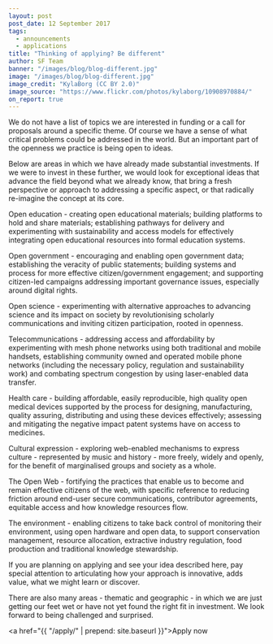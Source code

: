```yaml
---
layout: post
post_date: 12 September 2017
tags:
  - announcements
  - applications
title: "Thinking of applying? Be different"
author: SF Team
banner: "/images/blog/blog-different.jpg"
image: "/images/blog/blog-different.jpg"
image_credit: "KylaBorg (CC BY 2.0)"
image_source: "https://www.flickr.com/photos/kylaborg/10908970884/"
on_report: true
---
```


We do not have a list of topics we are interested in funding or a call for proposals around a specific theme. Of course we have a sense of what critical problems could be addressed in the world. But an important part of the openness we practice is being open to ideas. 

Below are areas in which we have already made substantial investments. If we were to invest in these further, we would look for exceptional ideas that advance the field beyond what we already know, that bring a fresh perspective or approach to addressing a specific aspect, or that radically re-imagine the concept at its core. 

Open education - creating open educational materials; building platforms to hold and share materials; establishing pathways for delivery and experimenting with sustainability and access models for effectively integrating open educational resources into formal education systems.

Open government - encouraging and enabling open government data; establishing the veracity of public statements; building systems and process for more effective citizen/government engagement; and supporting citizen-led campaigns addressing important governance issues, especially around digital rights.

Open science - experimenting with alternative approaches to advancing science and its impact on society by revolutionising scholarly communications and inviting citizen participation, rooted in openness.

Telecommunications - addressing access and affordability by experimenting with mesh phone networks using both traditional and mobile handsets, establishing community owned and operated mobile phone networks (including the necessary policy, regulation and sustainability work) and combating spectrum congestion by using laser-enabled data transfer. 

Health care - building affordable, easily reproducible, high quality open medical devices supported by the process for designing, manufacturing, quality assuring, distributing and using these devices effectively; assessing and mitigating the negative impact patent systems have on access to medicines.

Cultural expression - exploring web-enabled mechanisms to express culture - represented by music and history - more freely, widely and openly, for the benefit of marginalised groups and society as a whole.

The Open Web -  fortifying the practices that enable us to become and remain effective citizens of the web, with specific reference to reducing friction around end-user secure communications, contributor agreements, equitable access and how knowledge resources flow.

The environment - enabling citizens to take back control of monitoring their environment, using open hardware and open data, to support conservation management, resource allocation, extractive industry regulation, food production and traditional knowledge stewardship.

If you are planning on applying and see your idea described here, pay special attention to articulating how your approach is innovative, adds value, what we might learn or discover. 

There are also many areas - thematic and geographic - in which we are just getting our feet wet or have not yet found the right fit in investment. We look forward to being challenged and surprised. 

<a href="{{ "/apply/" | prepend: site.baseurl }}">Apply now</a>